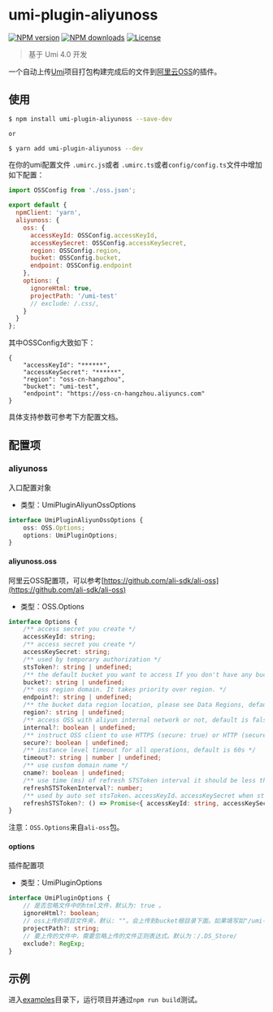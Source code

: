 # umi-plugin-aliyunoss

[![NPM version](https://img.shields.io/npm/v/umi-plugin-aliyunoss)](https://npmjs.org/package/umi-plugin-aliyunoss)
[![NPM downloads](https://img.shields.io/npm/dm/umi-plugin-aliyunoss)](https://npmjs.org/package/umi-plugin-aliyunoss)
[![License](https://img.shields.io/npm/l/umi-plugin-aliyunoss)](https://npmjs.org/package/umi-plugin-aliyunoss)


>基于 Umi 4.0 开发

一个自动上传[Umi](https://github.com/umijs/umi)项目打包构建完成后的文件到[阿里云OSS](https://www.alibabacloud.com/product/oss)的插件。

## 使用


```sh
$ npm install umi-plugin-aliyunoss --save-dev

or

$ yarn add umi-plugin-aliyunoss --dev

```

在你的umi配置文件 `.umirc.js`或者 `.umirc.ts`或者`config/config.ts`文件中增加如下配置：


```js
import OSSConfig from './oss.json';

export default {
  npmClient: 'yarn',
  aliyunoss: {
    oss: {
      accessKeyId: OSSConfig.accessKeyId,
      accessKeySecret: OSSConfig.accessKeySecret,
      region: OSSConfig.region,
      bucket: OSSConfig.bucket,
      endpoint: OSSConfig.endpoint
    },
    options: {
      ignoreHtml: true,
      projectPath: '/umi-test'
      // exclude: /.css/,
    }
  }
};
```

其中OSSConfig大致如下：

```
{
    "accessKeyId": "******",
    "accessKeySecret": "******",
    "region": "oss-cn-hangzhou",
    "bucket": "umi-test",
    "endpoint": "https://oss-cn-hangzhou.aliyuncs.com"
}
```

具体支持参数可参考下方配置文档。

## 配置项

### aliyunoss

入口配置对象

- 类型：UmiPluginAliyunOssOptions


```ts
interface UmiPluginAliyunOssOptions {
    oss: OSS.Options;
    options: UmiPluginOptions;
}
```

#### aliyunoss.oss

阿里云OSS配置项，可以参考[https://github.com/ali-sdk/ali-oss](https://github.com/ali-sdk/ali-oss)

- 类型：OSS.Options

```ts
interface Options {
    /** access secret you create */
    accessKeyId: string;
    /** access secret you create */
    accessKeySecret: string;
    /** used by temporary authorization */
    stsToken?: string | undefined;
    /** the default bucket you want to access If you don't have any bucket, please use putBucket() create one first. */
    bucket?: string | undefined;
    /** oss region domain. It takes priority over region. */
    endpoint?: string | undefined;
    /** the bucket data region location, please see Data Regions, default is oss-cn-hangzhou. */
    region?: string | undefined;
    /** access OSS with aliyun internal network or not, default is false. If your servers are running on aliyun too, you can set true to save lot of money. */
    internal?: boolean | undefined;
    /** instruct OSS client to use HTTPS (secure: true) or HTTP (secure: false) protocol. */
    secure?: boolean | undefined;
    /** instance level timeout for all operations, default is 60s */
    timeout?: string | number | undefined;
    /** use custom domain name */
    cname?: boolean | undefined;
    /** use time (ms) of refresh STSToken interval it should be less than sts info expire interval, default is 300000ms(5min) when sts info expires. */
    refreshSTSTokenInterval?: number;
    /** used by auto set stsToken、accessKeyId、accessKeySecret when sts info expires. return value must be object contains stsToken、accessKeyId、accessKeySecret */
    refreshSTSToken?: () => Promise<{ accessKeyId: string, accessKeySecret: string, stsToken: string }>;
}
```

注意：`OSS.Options`来自`ali-oss`包。


#### options

插件配置项

- 类型：UmiPluginOptions

```ts
interface UmiPluginOptions {
    // 是否忽略文件中的html文件，默认为: true 。
    ignoreHtml?: boolean; 
    // oss上传的项目文件夹，默认: ""。会上传到bucket根目录下面。如果填写如"/umi-test"，请一定要以"/"开头
    projectPath?: string; 
    // 要上传的文件中，需要忽略上传的文件正则表达式。默认为：/.DS_Store/
    exclude?: RegExp;
}
```
## 示例

进入[examples](https://github.com/hicoldcat/umi-plugin-aliyunoss/tree/master/examples/)目录下，运行项目并通过`npm run build`测试。
